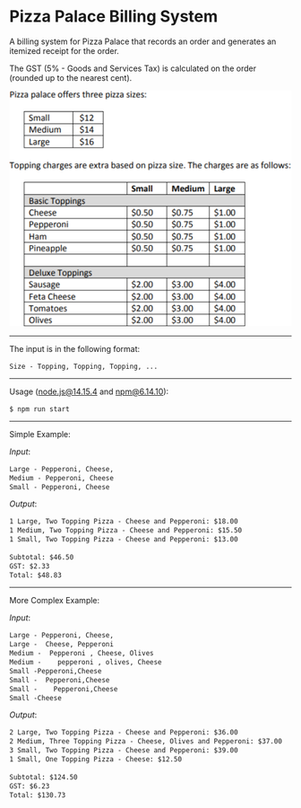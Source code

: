# Pizza Palace Billing System

A billing system for Pizza Palace that records an order and generates an itemized receipt for the order.

The GST (5% - Goods and Services Tax) is calculated on the order (rounded up to the nearest cent).

![](menu.png)

---

The input is in the following format:

    Size - Topping, Topping, Topping, ...

---

Usage (node.js@14.15.4 and npm@6.14.10):

    $ npm run start

---

Simple Example:

_Input_:

    Large - Pepperoni, Cheese,
    Medium - Pepperoni, Cheese
    Small - Pepperoni, Cheese

_Output_:

    1 Large, Two Topping Pizza - Cheese and Pepperoni: $18.00
    1 Medium, Two Topping Pizza - Cheese and Pepperoni: $15.50
    1 Small, Two Topping Pizza - Cheese and Pepperoni: $13.00

    Subtotal: $46.50
    GST: $2.33
    Total: $48.83

---

More Complex Example:

_Input_:

    Large - Pepperoni, Cheese,
    Large -  Cheese, Pepperoni
    Medium -  Pepperoni , Cheese, Olives
    Medium -    pepperoni , olives, Cheese
    Small -Pepperoni,Cheese
    Small -  Pepperoni,Cheese
    Small -    Pepperoni,Cheese
    Small -Cheese

_Output_:

    2 Large, Two Topping Pizza - Cheese and Pepperoni: $36.00
    2 Medium, Three Topping Pizza - Cheese, Olives and Pepperoni: $37.00
    3 Small, Two Topping Pizza - Cheese and Pepperoni: $39.00
    1 Small, One Topping Pizza - Cheese: $12.50

    Subtotal: $124.50
    GST: $6.23
    Total: $130.73